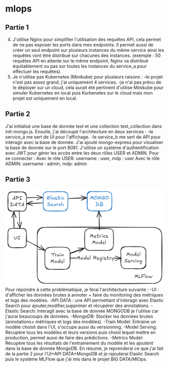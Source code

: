 # mlops
## Partie 1 
4) J'utilise Nginx pour simplifier l'utilisation des requêtes API, cela permet de ne pas exposer les ports dans mes endpoints.
Il permet aussi de créer un seul endpoint sur plusieurs instances du même service ainsi les requêtes vont être distribué sur chacunes des instances. (exemple : 50 requêtes API en attente sur le même endpoint, Nginx va distribué équitablement ou pas sur toutes les instances du service_a pour effectuer les requêtes). 
5) Je n'utilise pas Kubernetes (Minikube) pour plusieurs raisons :
    -le projet n'est pas assez grand, j'ai uniquement 4 services.
    -je n'ai pas prévu de le déployer sur un cloud, cela aurait été pertinent d'utilise Minikube pour simuler Kubernetes
    en local puis Kurbenetes sur le cloud mais mon projet est uniquement en local.

## Partie 2
J'ai initialisé une base de donnée test et une collection test_collection dans init-mongo.js.
Ensuite, j'ai découpé l'architecture en deux services :
    -le service_a me sert de UI pour l'affichage.
    -le service_b me sert de API pour intéragir avec la base de donnée.
J'ai ajouté mongo-express pour visualiser la base de donnée sur le port 8081.
J'utilise un système d'authentification avec JWT pour gérer les accès entre les deux rôles USER et ADMIN.
Pour se connecter :
    Avec le rôle USER: 
        username : user, 
        mdp : user
    Avec le rôle ADMIN: 
        username : admin,
        mdp: admin

## Partie 3
![alt text](architecture.excalidraw.png)
Pour répondre à cette problématique, je ferai l'architecture suivante :
    -UI : d'afficher les données brutes à annoter + faire du monitoring des métriques et logs des modèles.
    -API DATA : une API permettant d'interagir avec Elastic Search pour ajouter,modifier,supprimer et récupérer des annotations.
    -Elastic Search: Interagit avec la base de donnée MONGODB je l'utilise car j'aurai beaucoups de données.
    -MongoDB: Stocker les données brutes (annotations+ métriques et logs des modèles).
    -Train Model: Entraine un modèle choisit dans l'UI, s'occupe aussi du versionning.
    -Model Serving: Récupère tous les modèles et leurs versions puis choisi lequel mettre en production, permet aussi de faire
                    des prédictions.
    -Metrics Model: Récupère tous les résultats de l'entrainement du modèle et les ajoutent dans la base de donnée MongoDB.
En résumé, je reprenderai ce que j'ai fait de la partie 2 pour l'UI+API DATA+MongoDB et je rajouterai Elastic Search puis
le système MLFlow que j'ai mis dans le projet BIG DATA/MlOps.